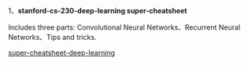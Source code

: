 1、**stanford-cs-230-deep-learning super-cheatsheet**

Includes three parts:    Convolutional Neural Networks、Recurrent Neural Networks、Tips and tricks.

[super-cheatsheet-deep-learning](https://stanford.edu/~shervine/teaching/cs-230/cheatsheet-recurrent-neural-networks#architecture)

